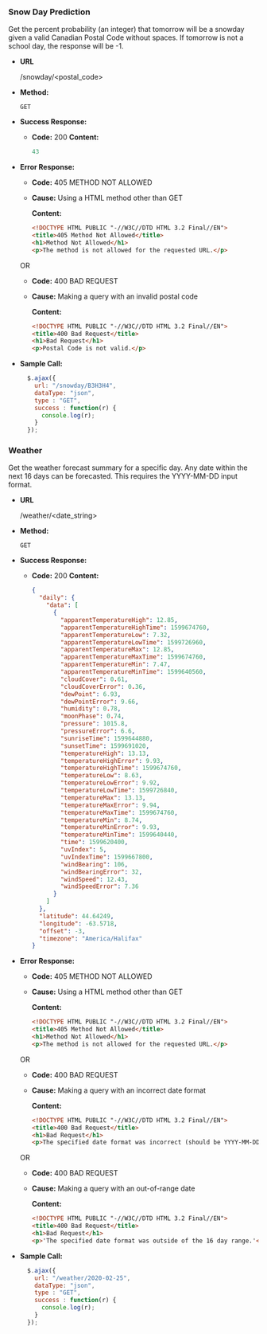 ### **Snow Day Prediction**

Get the percent probability (an integer) that tomorrow will be a snowday given a valid Canadian Postal Code without spaces. If tomorrow is not a school day, the response will be -1.  

- **URL**

  /snowday/<postal_code>

- **Method:**

  `GET`

- **Success Response:**

  - **Code:** 200
    **Content:** 

    ```javascript
    43
    ```

- **Error Response:**

  - **Code:** 405 METHOD NOT ALLOWED

  - **Cause:** Using a HTML method other than GET 

    **Content:**

    ```html
    <!DOCTYPE HTML PUBLIC "-//W3C//DTD HTML 3.2 Final//EN">
    <title>405 Method Not Allowed</title>
    <h1>Method Not Allowed</h1>
    <p>The method is not allowed for the requested URL.</p>
    ```

  OR

  - **Code:** 400 BAD REQUEST

  - **Cause:** Making a query with an invalid postal code

    **Content:**

    ````html
    <!DOCTYPE HTML PUBLIC "-//W3C//DTD HTML 3.2 Final//EN">
    <title>400 Bad Request</title>
    <h1>Bad Request</h1>
    <p>Postal Code is not valid.</p>
    ````

- **Sample Call:**

  ```javascript
    $.ajax({
      url: "/snowday/B3H3H4",
      dataType: "json",
      type : "GET",
      success : function(r) {
        console.log(r);
      }
    });
  ```

### **Weather**

Get the weather forecast summary for a specific day. Any date within the next 16 days can be forecasted. This requires the YYYY-MM-DD input format.

- **URL**

  /weather/<date_string>

- **Method:**

  `GET`

- **Success Response:**

  - **Code:** 200
    **Content:** 

    ```json
    {
      "daily": {
        "data": [
          {
            "apparentTemperatureHigh": 12.85, 
            "apparentTemperatureHighTime": 1599674760, 
            "apparentTemperatureLow": 7.32, 
            "apparentTemperatureLowTime": 1599726960, 
            "apparentTemperatureMax": 12.85, 
            "apparentTemperatureMaxTime": 1599674760, 
            "apparentTemperatureMin": 7.47, 
            "apparentTemperatureMinTime": 1599640560, 
            "cloudCover": 0.61, 
            "cloudCoverError": 0.36, 
            "dewPoint": 6.93, 
            "dewPointError": 9.66, 
            "humidity": 0.78, 
            "moonPhase": 0.74, 
            "pressure": 1015.8, 
            "pressureError": 6.6, 
            "sunriseTime": 1599644880, 
            "sunsetTime": 1599691020, 
            "temperatureHigh": 13.13, 
            "temperatureHighError": 9.93, 
            "temperatureHighTime": 1599674760, 
            "temperatureLow": 8.63, 
            "temperatureLowError": 9.92, 
            "temperatureLowTime": 1599726840, 
            "temperatureMax": 13.13, 
            "temperatureMaxError": 9.94, 
            "temperatureMaxTime": 1599674760, 
            "temperatureMin": 8.74, 
            "temperatureMinError": 9.93, 
            "temperatureMinTime": 1599640440, 
            "time": 1599620400, 
            "uvIndex": 5, 
            "uvIndexTime": 1599667800, 
            "windBearing": 106, 
            "windBearingError": 32, 
            "windSpeed": 12.43, 
            "windSpeedError": 7.36
          }
        ]
      }, 
      "latitude": 44.64249, 
      "longitude": -63.5718, 
      "offset": -3, 
      "timezone": "America/Halifax"
    }
    ```

- **Error Response:**

  - **Code:** 405 METHOD NOT ALLOWED

  - **Cause:** Using a HTML method other than GET 

    **Content:**

    ```html
    <!DOCTYPE HTML PUBLIC "-//W3C//DTD HTML 3.2 Final//EN">
    <title>405 Method Not Allowed</title>
    <h1>Method Not Allowed</h1>
    <p>The method is not allowed for the requested URL.</p>
    ```

  OR

  - **Code:** 400 BAD REQUEST

  - **Cause:** Making a query with an incorrect date format

    **Content:**

    ````html
    <!DOCTYPE HTML PUBLIC "-//W3C//DTD HTML 3.2 Final//EN">
    <title>400 Bad Request</title>
    <h1>Bad Request</h1>
    <p>The specified date format was incorrect (should be YYYY-MM-DD).</p>
    ````
  
  OR

  - **Code:** 400 BAD REQUEST

  - **Cause:** Making a query with an out-of-range date

    **Content:**

    ````html
    <!DOCTYPE HTML PUBLIC "-//W3C//DTD HTML 3.2 Final//EN">
    <title>400 Bad Request</title>
    <h1>Bad Request</h1>
    <p>'The specified date format was outside of the 16 day range.'</p>
    ````

- **Sample Call:**

  ```javascript
    $.ajax({
      url: "/weather/2020-02-25",
      dataType: "json",
      type : "GET",
      success : function(r) {
        console.log(r);
      }
    });
  ```



